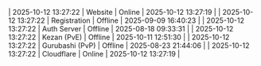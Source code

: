 | 2025-10-12 13:27:22 | Website | Online | 2025-10-12 13:27:19 |
| 2025-10-12 13:27:22 | Registration | Offline | 2025-09-09 16:40:23 |
| 2025-10-12 13:27:22 | Auth Server | Offline | 2025-08-18 09:33:31 |
| 2025-10-12 13:27:22 | Kezan (PvE) | Offline | 2025-10-11 12:51:30 |
| 2025-10-12 13:27:22 | Gurubashi (PvP) | Offline | 2025-08-23 21:44:06 |
| 2025-10-12 13:27:22 | Cloudflare | Online | 2025-10-12 13:27:19 |
